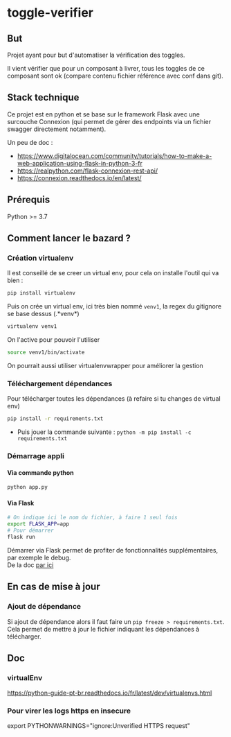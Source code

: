 # toggle-verifier

## But
Projet ayant pour but d'automatiser la vérification des toggles.  

Il vient vérifier que pour un composant à livrer, tous les toggles de ce composant sont ok (compare contenu fichier référence avec conf dans git).  

## Stack technique
Ce projet est en python et se base sur le framework Flask avec une surcouche Connexion (qui permet de gérer des endpoints via un fichier swagger directement notamment).

Un peu de doc : 
* https://www.digitalocean.com/community/tutorials/how-to-make-a-web-application-using-flask-in-python-3-fr
* https://realpython.com/flask-connexion-rest-api/
* https://connexion.readthedocs.io/en/latest/


## Prérequis
Python >= 3.7

## Comment lancer le bazard ?

### Création virtualenv
Il est conseillé de se creer un virtual env, pour cela on installe l'outil qui va bien :
```bash
pip install virtualenv
```

Puis on crée un virtual env, ici très bien nommé `venv1`, la regex du gitignore se base dessus (.\*venv\*)
```bash
virtualenv venv1
```

On l'active pour pouvoir l'utiliser
```bash
source venv1/bin/activate
```

On pourrait aussi utiliser virtualenvwrapper pour améliorer la gestion

### Téléchargement dépendances
Pour télécharger toutes les dépendances (à refaire si tu changes de virtual env)
```bash
pip install -r requirements.txt
```
* Puis jouer la commande suivante : `python -m pip install -c requirements.txt`

### Démarrage appli
#### Via commande python
```bash
python app.py
```

#### Via Flask
```bash
# On indique ici le nom du fichier, à faire 1 seul fois
export FLASK_APP=app
# Pour démarrer
flask run
```

Démarrer via Flask permet de profiter de fonctionnalités supplémentaires, par exemple le debug.   
De la doc [par ici](https://flask.palletsprojects.com/en/2.0.x/quickstart/)

## En cas de mise à jour
### Ajout de dépendance
Si ajout de dépendance alors il faut faire un `pip freeze > requirements.txt`.  
Cela permet de mettre à jour le fichier indiquant les dépendances à télécharger.


## Doc
### virtualEnv
https://python-guide-pt-br.readthedocs.io/fr/latest/dev/virtualenvs.html
### Pour virer les logs https en insecure
export PYTHONWARNINGS="ignore:Unverified HTTPS request"